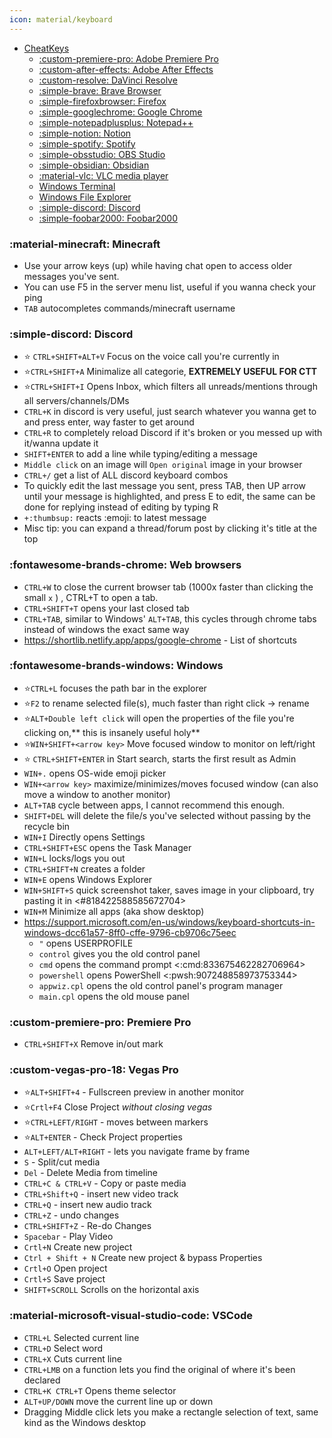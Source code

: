 ```yaml
---
icon: material/keyboard
---
```


* [CheatKeys](https://cheatkeys.com/cheatsheet)
    * [:custom-premiere-pro: Adobe Premiere Pro](https://cheatkeys.com/cheatsheet/adobe-premier)
    * [:custom-after-effects: Adobe After Effects](https://cheatkeys.com/cheatsheet/adobe-after-effects)
    * [:custom-resolve: DaVinci Resolve](https://cheatkeys.com/cheatsheet/davinci-resolve)
    * [:simple-brave: Brave Browser](https://cheatkeys.com/cheatsheet/brave-browser)
    * [:simple-firefoxbrowser: Firefox](https://cheatkeys.com/cheatsheet/firefox)
    * [:simple-googlechrome: Google Chrome](https://cheatkeys.com/cheatsheet/google-chrome)
    * [:simple-notepadplusplus: Notepad++](https://cheatkeys.com/cheatsheet/notepad++)
    * [:simple-notion: Notion](https://cheatkeys.com/cheatsheet/notion)
    * [:simple-spotify: Spotify](https://cheatkeys.com/cheatsheet/spotify)
    * [:simple-obsstudio: OBS Studio](https://cheatkeys.com/cheatsheet/obs-studio)
    * [:simple-obsidian: Obsidian](https://cheatkeys.com/cheatsheet/obsidian)
    * [:material-vlc: VLC media player](https://cheatkeys.com/cheatsheet/vlc-media-player)
    * [Windows Terminal](https://cheatkeys.com/cheatsheet/windows-terminal)
    * [Windows File Explorer](https://cheatkeys.com/cheatsheet/windows-file-explorer)
    * [:simple-discord: Discord](https://cheatkeys.com/cheatsheet/discord)
    * [:simple-foobar2000: Foobar2000](https://cheatkeys.com/cheatsheet/foobar2000)
### :material-minecraft: **Minecraft**
* Use your arrow keys (up) while having chat open to access older messages you've sent.
* You can use F5 in the server menu list, useful if you wanna check your ping
* `TAB` autocompletes commands/minecraft username


### :simple-discord: **Discord**
* ⭐ `CTRL+SHIFT+ALT+V` Focus on the voice call you're currently in
* ⭐`CTRL+SHIFT+A` Minimalize all categorie, **__EXTREMELY USEFUL FOR CTT__**
* ⭐`CTRL+SHIFT+I` Opens Inbox, which filters all unreads/mentions through all servers/channels/DMs
* `CTRL+K` in discord is very useful, just search whatever you wanna get to and press enter, way faster to get around
* `CTRL+R` to completely reload Discord if it's broken or you messed up with it/wanna update it
* `SHIFT+ENTER` to add a line while typing/editing a message
* `Middle click` on an image will `Open original` image in your browser
* `CTRL+/` get a list of ALL discord keyboard combos
* To quickly edit the last message you sent, press TAB, then UP arrow until your message is highlighted, and press E to edit, the same can be done for replying instead of editing by typing R
* `+:thumbsup:` reacts :emoji: to latest message
* Misc tip: you can expand a thread/forum post by clicking it's title at the top

### :fontawesome-brands-chrome: **Web browsers**
* `CTRL+W` to close the current browser tab (1000x faster than clicking the small `x` ) , CTRL+T to open a tab.
* `CTRL+SHIFT+T` opens your last closed tab
* `CTRL+TAB`, similar to Windows' `ALT+TAB`, this cycles through chrome tabs instead of windows the exact same way
* <https://shortlib.netlify.app/apps/google-chrome> - List of shortcuts

### :fontawesome-brands-windows:  Windows
* ⭐`CTRL+L` focuses the path bar in the explorer
* ⭐`F2` to rename selected file(s), much faster than right click -> rename
* ⭐`ALT+Double left click` will open the properties of the file you're clicking on,** this is insanely useful holy**
* ⭐`WIN+SHIFT+<arrow key>` Move focused window to monitor on left/right
* ⭐ `CTRL+SHIFT+ENTER` in Start search, starts the first result as Admin
* `WIN+.` opens OS-wide emoji picker
* `WIN+<arrow key>` maximize/minimizes/moves focused window (can also move a window to another monitor)
* `ALT+TAB` cycle between apps, I cannot recommend this enough.
* `SHIFT+DEL` will delete the file/s you've selected without passing by the recycle bin
* `WIN+I` Directly opens Settings
* `CTRL+SHIFT+ESC` opens the Task Manager
* `WIN+L` locks/logs you out
* `CTRL+SHIFT+N` creates a folder
* `WIN+E` opens Windows Explorer
* `WIN+SHIFT+S` quick screenshot taker, saves image in your clipboard, try pasting it in <#818422588585672704>
* `WIN+M` Minimize all apps (aka show desktop)
* <https://support.microsoft.com/en-us/windows/keyboard-shortcuts-in-windows-dcc61a57-8ff0-cffe-9796-cb9706c75eec>
    * `"` opens USERPROFILE
    * `control` gives you the old control panel
    * `cmd` opens the command prompt <:cmd:833675462282706964>  
    * `powershell` opens PowerShell <:pwsh:907248858973753344> 
    * `appwiz.cpl` opens the old control panel's program manager
    * `main.cpl` opens the old mouse panel


### :custom-premiere-pro: Premiere Pro
* `CTRL+SHIFT+X` Remove in/out mark

### :custom-vegas-pro-18: Vegas Pro
* ⭐`ALT+SHIFT+4` - Fullscreen preview in another monitor
* ⭐`Crtl+F4` Close Project *without closing vegas*
* ⭐`CTRL+LEFT/RIGHT` -  moves between markers
* ⭐`ALT+ENTER` - Check Project properties
* `ALT+LEFT/ALT+RIGHT` - lets you navigate frame by frame
* `S` - Split/cut media
* `Del` - Delete Media from timeline
* `CTRL+C & CTRL+V` - Copy or paste media 
* `CTRL+Shift+Q` - insert new video track
* `CTRL+Q` - insert new audio track
* `CTRL+Z` - undo changes
* `CTRL+SHIFT+Z` - Re-do Changes
* `Spacebar` - Play Video
* `Crtl+N` Create new project
* `Ctrl + Shift + N` Create new project & bypass Properties
* `Crtl+O` Open project
* `Crtl+S` Save project
* `SHIFT+SCROLL` Scrolls on the horizontal axis

### :material-microsoft-visual-studio-code: VSCode

* `CTRL+L` Selected current line
* `CTRL+D` Select word
* `CTRL+X` Cuts current line
* `CTRL+LMB` on a function lets you find the original of where it's been declared
* `CTRL+K CTRL+T` Opens theme selector
* `ALT+UP/DOWN` move the current line up or down
* Dragging Middle click lets you make a rectangle selection of text, same kind as the Windows desktop
